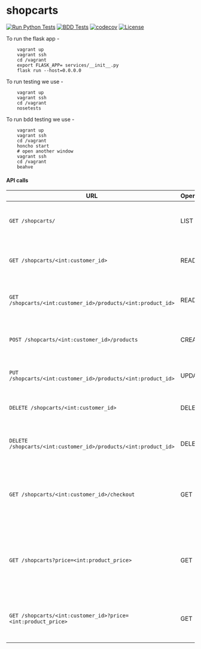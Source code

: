 # shopcarts


[![Run Python Tests](https://github.com/nyu-devops-squad/shopcarts/actions/workflows/workflow.yml/badge.svg)](https://github.com/nyu-devops-squad/shopcarts/actions/workflows/workflow.yml)
[![BDD Tests](https://github.com/nyu-devops-squad/shopcarts/actions/workflows/bdd-tests.yml/badge.svg)](https://github.com/nyu-devops-squad/shopcarts/actions/workflows/bdd-tests.yml)
[![codecov](https://codecov.io/gh/nyu-devops-squad/shopcarts/branch/main/graph/badge.svg?token=HE22505N7V)](https://codecov.io/gh/nyu-devops-squad/shopcarts)
[![License](https://img.shields.io/badge/License-Apache%202.0-blue.svg)](https://opensource.org/licenses/Apache-2.0)

To run the flask app -  
``` 
    vagrant up
    vagrant ssh  
    cd /vagrant      
    export FLASK_APP= services/__init__.py    
    flask run --host=0.0.0.0  
```  

To run testing we use -  
``` 
    vagrant up
    vagrant ssh  
    cd /vagrant      
    nosetests 
```  

To run bdd testing we use -  
``` 
    vagrant up
    vagrant ssh  
    cd /vagrant      
    honcho start
    # open another window
    vagrant ssh  
    cd /vagrant 
    beahve
```  

#### API calls
URL | Operation | Description
-- | -- | --
`GET /shopcarts/` | LIST | Return list of all of the shopcart items for all customers
`GET /shopcarts/<int:customer_id>` | READ | Return list of all of the shopcart items for a customer
`GET /shopcarts/<int:customer_id>/products/<int:product_id>` | READ | Return a particular item from a customer's shopcart
`POST /shopcarts/<int:customer_id>/products` | CREATE | Create a new item entry for the shopcart
`PUT /shopcarts/<int:customer_id>/products/<int:product_id>` | UPDATE | Update a particular item's quantity
`DELETE /shopcarts/<int:customer_id>` | DELETE | Delete all shopcart items for a customer
`DELETE /shopcarts/<int:customer_id>/products/<int:product_id>` | DELETE | Delete a particular item from a customer's shopcart
`GET /shopcarts/<int:customer_id>/checkout` | GET | Checkout for a customer and clear the shopcart for the customer
`GET /shopcarts?price=<int:product_price>` | GET | Return list of all product items in a customer's shopcart with price above a threshold
`GET /shopcarts/<int:customer_id>?price=<int:product_price>` | GET | Return list of all product items with price above a threshold
